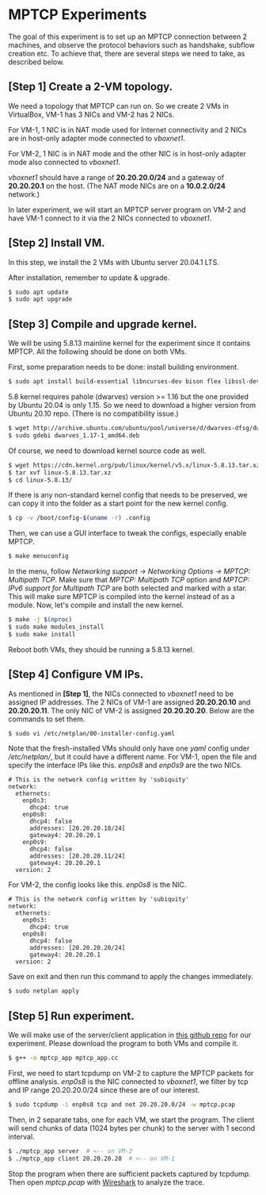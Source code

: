 # MPTCP Experiments

The goal of this experiment is to set up an MPTCP connection between 2 machines, and observe the protocol behaviors such as handshake, subflow creation etc.
To achieve that, there are several steps we need to take, as described below.

## [Step 1] Create a 2-VM topology.
We need a topology that MPTCP can run on. So we create 2 VMs in VirtualBox, VM-1 has 3 NICs and VM-2 has 2 NICs.

For VM-1, 1 NIC is in NAT mode used for Internet connectivity and 2 NICs are in host-only adapter mode connected to _vboxnet1_.

For VM-2, 1 NIC is in NAT mode and the other NIC is in host-only adapter mode also connected to _vboxnet1_.

_vboxnet1_ should have a range of **20.20.20.0/24** and a gateway of **20.20.20.1** on the host. (The NAT mode NICs are on a **10.0.2.0/24** network.)

In later experiment, we will start an MPTCP server program on VM-2 and have VM-1 connect to it via the 2 NICs connected to _vboxnet1_.

## [Step 2] Install VM.
In this step, we install the 2 VMs with Ubuntu server 20.04.1 LTS.

After installation, remember to update & upgrade.
```bash
$ sudo apt update
$ sudo apt upgrade
```

## [Step 3] Compile and upgrade kernel.
We will be using 5.8.13 mainline kernel for the experiment since it contains MPTCP. All the following should be done on both VMs.

First, some preparation needs to be done: install building environment.
```bash
$ sudo apt install build-essential libncurses-dev bison flex libssl-dev libelf-dev gdebi
```

5.8 kernel requires pahole (dwarves) version >= 1.16 but the one provided by Ubuntu 20.04 is only 1.15. So we need to download a higher version from Ubuntu 20.10 repo. (There is no compatibility issue.)
```bash
$ wget http://archive.ubuntu.com/ubuntu/pool/universe/d/dwarves-dfsg/dwarves_1.17-1_amd64.deb
$ sudo gdebi dwarves_1.17-1_amd64.deb
```

Of course, we need to download kernel source code as well.
```bash
$ wget https://cdn.kernel.org/pub/linux/kernel/v5.x/linux-5.8.13.tar.xz
$ tar xvf linux-5.8.13.tar.xz
$ cd linux-5.8.13/
```

If there is any non-standard kernel config that needs to be preserved, we can copy it into the folder as a start point for the new kernel config.
```bash
$ cp -v /boot/config-$(uname -r) .config
```

Then, we can use a GUI interface to tweak the configs, especially enable MPTCP.
```bash
$ make menuconfig
```

In the menu, follow _Networking support -> Networking Options -> MPTCP: Multipath TCP_. Make sure that _MPTCP: Multipath TCP_ option and _MPTCP: IPv6 support for Multipath TCP_ are both selected and marked with a star. This will make sure MPTCP is compiled into the kernel instead of as a module. Now, let's compile and install the new kernel.
```bash
$ make -j $(nproc)
$ sudo make modules_install
$ sudo make install
```

Reboot both VMs, they should be running a 5.8.13 kernel.

## [Step 4] Configure VM IPs.
As mentioned in **[Step 1]**, the NICs connected to _vboxnet1_ need to be assigned IP addresses. The 2 NICs of VM-1 are assigned **20.20.20.10** and **20.20.20.11**. The only NIC of VM-2 is assigned **20.20.20.20**. Below are the commands to set them.
```bash
$ sudo vi /etc/netplan/00-installer-config.yaml
```

Note that the fresh-installed VMs should only have one _yaml_ config under _/etc/netplan/_, but it could have a different name. For VM-1, open the file and specify the interface IPs like this. _enp0s8_ and _enp0s9_ are the two NICs.

```
# This is the network config written by 'subiquity'
network:
  ethernets:
    enp0s3:
      dhcp4: true
    enp0s8:
      dhcp4: false
      addresses: [20.20.20.10/24]
      gateway4: 20.20.20.1
    enp0s9:
      dhcp4: false
      addresses: [20.20.20.11/24]
      gateway4: 20.20.20.1
  version: 2
```

For VM-2, the config looks like this. _enp0s8_ is the NIC.

```
# This is the network config written by 'subiquity'
network:
  ethernets:
    enp0s3:
      dhcp4: true
    enp0s8:
      dhcp4: false
      addresses: [20.20.20.20/24]
      gateway4: 20.20.20.1
  version: 2
```

Save on exit and then run this command to apply the changes immediately.
```bash
$ sudo netplan apply
```

## [Step 5] Run experiment.
We will make use of the server/client application in [this github repo](https://github.com/shuoshuc/mptcp_experiments/blob/main/mptcp_app.cc) for our experiment. Please download the program to both VMs and compile it.
```bash
$ g++ -o mptcp_app mptcp_app.cc
```

First, we need to start tcpdump on VM-2 to capture the MPTCP packets for offline analysis. _enp0s8_ is the NIC connected to _vboxnet1_, we filter by tcp and IP range 20.20.20.0/24 since these are of our interest.
```bash
$ sudo tcpdump -i enp0s8 tcp and net 20.20.20.0/24 -w mptcp.pcap
```

Then, in 2 separate tabs, one for each VM, we start the program. The client will send chunks of data (1024 bytes per chunk) to the server with 1 second interval.
```bash
$ ./mptcp_app server  # <-- on VM-2
$ ./mptcp_app client 20.20.20.20  # <-- on VM-1
```

Stop the program when there are sufficient packets captured by tcpdump. Then open _mptcp.pcap_ with [Wireshark](https://www.wireshark.org/) to analyze the trace.

